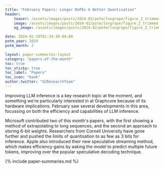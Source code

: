 ```yaml
---
title: "February Papers: Longer RoPEs & Better Quantisation"
header:
    teaser: /assets/images/posts/2024-02/potm/longrope/figure_2_trimmed.png
    image: /assets/images/posts/2024-02/potm/longrope/figure_2_trimmed.png
    og_image: /assets/images/posts/2024-02/potm/longrope/figure_2_trimmed.png

date: 2024-02-29T01:34:30-04:00
potm_year: 2024
potm_month: 2

layout: paper-summaries-layout
category: "papers-of-the-month"
toc: true
toc_sticky: true
toc_label: "Papers"
toc_icon: "book"
author.twitter: "GCResearchTeam"
---
```


Improving LLM inference is a key research topic at the moment, and something we're particularly interested in at Graphcore because of its hardware implications. February saw several developments in this area, focussing on both the efficiency and capabilities of LLM inference.

Microsoft contributed two of this month's papers, with the first showing a method of extrapolating to long sequences, and the second an approach to storing 6-bit weights. Researchers from Cornell University have gone further and pushed the limits of quantisation to as few as 3 bits for inference. Apple also introduced their new speculative streaming method, which makes efficiency gains by asking the model to predict multiple future tokens, improving over the popular speculative decoding technique.

{% include paper-summaries.md %}
